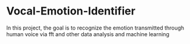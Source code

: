 # Vocal-Emotion-Identifier
In this project, the goal is to recognize the emotion transmitted through human voice via fft and other data analysis and machine learning
